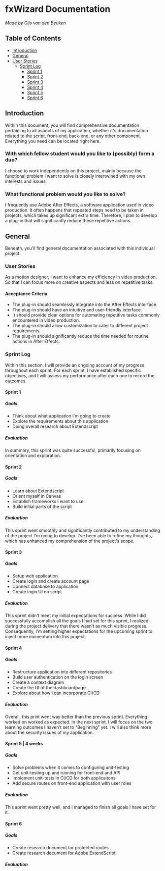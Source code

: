 # fxWizard Documentation

_Made by Gijs van den Beuken_

## Table of Contents

- [Introduction](#heading-introduction)
- [General](#heading-general)
- [User Stories](#subheading-user-stories)
  - [Sprint Log](#subheading-sprint-log)
    - [Sprint 1](#subheading-sprint-1)
    - [Sprint 2](#subheading-sprint-2)
    - [Sprint 3](#subheading-sprint-3)
    - [Sprint 4](#subheading-sprint-4)
    - [Sprint 5](#subheading-sprint-5)
    - [Sprint 6](#subheading-sprint-6)

## Introduction <a name="heading-introduction"></a>

Within this document, you will find comprehensive documentation pertaining to all aspects of my application, whether it's documentation related to the script, front-end, back-end, or any other component. Everything you need can be located right here.

### With which fellow student would you like to (possibly) form a duo?

I choose to work independently on this project, mainly because the functional problem I want to solve is closely intertwined with my own interests and issues.

### What functional problem would you like to solve?

I frequently use Adobe After Effects, a software application used in video production. It often happens that repeated steps need to be taken in projects, which takes up significant extra time. Therefore, I plan to develop a plug-in that will significantly reduce these repetitive actions.

## General <a name="heading-general"></a>

Beneath, you'll find general documentation associated with this individual project.

### User Stories <a name="subheading-user-stories"></a>

As a motion designer, I want to enhance my efficiency in video production, So that I can focus more on creative aspects and less on repetitive tasks.

#### Acceptance Criteria

- The plug-in should seamlessly integrate into the After Effects interface.
- The plug-in should have an intuitive and user-friendly interface.
- It should provide clear options for automating repetitive tasks commonly encountered in video production.
- The plug-in should allow customization to cater to different project requirements.
- The plug-in should significantly reduce the time needed for routine actions in After Effects.

### Sprint Log <a name="subheading-sprint-log"></a>

Within this section, I will provide an ongoing account of my progress throughout each sprint. For each sprint, I have established specific objectives, and I will assess my performance after each one to record the outcomes.

#### Sprint 1 <a name="subheading-sprint-1"></a>

##### Goals

- Think about what application I'm going to create
- Explore the requirements about this application
- Doing overall research about Extendscript

##### Evaluation

In summary, this sprint was quite successful, primarily focusing on orientation and exploration.

#### Sprint 2 <a name="subheading-sprint-2"></a>

##### Goals

- Learn about Extendscript
- Orient myself in Canvas
- Establish frameworks I want to use
- Build initial parts of the script

##### Evaluation

This sprint went smoothly and significantly contributed to my understanding of the project I'm going to develop. I've been able to refine my thoughts, which has enhanced my comprehension of the project's scope.

#### Sprint 3 <a name="subheading-sprint-3"></a>

##### Goals

- Setup web application
- Create login and create account page
- Connect database to application
- Create login UI on script

##### Evaluation

This sprint didn't meet my initial expectations for success. While I did successfully accomplish all the goals I had set for this sprint, I realized during the project delivery that there wasn't as much visible progress. Consequently, I'm setting higher expectations for the upcoming sprint to inject more momentum into this project.

#### Sprint 4 <a name="subheading-sprint-4"></a>

##### Goals

- Restructure application into different repositories
- Build user authentication on the login screen
- Create a context diagram
- Create the UI of the dashboardpage
- Explore about how I can incorporate CI/CD

##### Evaluation

Overall, this print went way better than the previous sprint. Everything I worked on worked as expected. In the next sprint, I will focus on the two learning outcomes I haven't set to "Beginning" yet. I will also think more about the security issues of my application.

#### Sprint 5 | 4 weeks<a name="subheading-sprint-5"></a>

##### Goals

- Solve problems when it comes to configuring unit-testing
- Get unit-testing up and running for front-end and API
- Implement unit-tests in CI/CD for both applicaitons
- Add secure routes on front-end application with user roles

##### Evaluation

This sprint went pretty well, and I managed to finish all goals I have set for it.

#### Sprint 6 <a name="subheading-sprint-6"></a>

##### Goals

- Create research document for protected routes
- Create research document for Adobe ExtendScript

##### Evaluation
